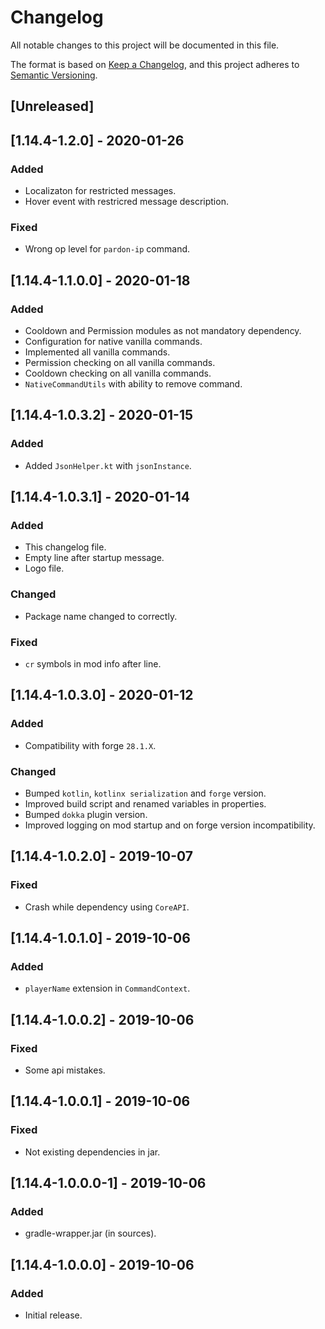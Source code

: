 # Changelog
All notable changes to this project will be documented in this file.

The format is based on [Keep a Changelog](https://keepachangelog.com/en/1.0.0/),
and this project adheres to [Semantic Versioning](https://semver.org/spec/v2.0.0.html).

## [Unreleased]

## [1.14.4-1.2.0] - 2020-01-26

### Added
- Localizaton for restricted messages.
- Hover event with restricred message description.

### Fixed
- Wrong op level for `pardon-ip` command.

## [1.14.4-1.1.0.0] - 2020-01-18

### Added
- Cooldown and Permission modules as not mandatory dependency.
- Configuration for native vanilla commands.
- Implemented all vanilla commands.
- Permission checking on all vanilla commands.
- Cooldown checking on all vanilla commands.
- `NativeCommandUtils` with ability to remove command.

## [1.14.4-1.0.3.2] - 2020-01-15

### Added
- Added `JsonHelper.kt` with `jsonInstance`.

## [1.14.4-1.0.3.1] - 2020-01-14

### Added
- This changelog file.
- Empty line after startup message.
- Logo file.

### Changed
- Package name changed to correctly.

### Fixed
- `cr` symbols in mod info after line.

## [1.14.4-1.0.3.0] - 2020-01-12

### Added
- Compatibility with forge `28.1.X`.

### Changed
- Bumped `kotlin`, `kotlinx serialization` and `forge` version.
- Improved build script and renamed variables in properties.
- Bumped `dokka` plugin version.
- Improved logging on mod startup and on forge version incompatibility.

## [1.14.4-1.0.2.0] - 2019-10-07

### Fixed
- Crash while dependency using `CoreAPI`.

## [1.14.4-1.0.1.0] - 2019-10-06

### Added
- `playerName` extension in `CommandContext`.

## [1.14.4-1.0.0.2] - 2019-10-06

### Fixed
- Some api mistakes.

## [1.14.4-1.0.0.1] - 2019-10-06

### Fixed
- Not existing dependencies in jar.

## [1.14.4-1.0.0.0-1] - 2019-10-06

### Added
- gradle-wrapper.jar (in sources).

## [1.14.4-1.0.0.0] - 2019-10-06

### Added
- Initial release.
